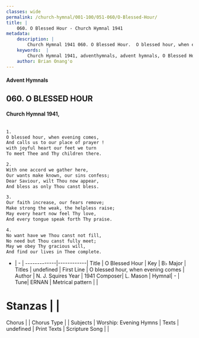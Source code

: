 ```yaml
---
classes: wide
permalink: /church-hymnal/001-100/051-060/O-Blessed-Hour/
title: |
    060. O Blessed Hour - Church Hymnal 1941
metadata:
    description: |
        Church Hymnal 1941 060. O Blessed Hour.  O blessed hour, when evening comes,  And calls us to our place of prayer !  with joyful heart our feet we turn  To meet Thee and Thy children there.  
    keywords:  |
        Church Hymnal 1941, adventhymnals, advent hymnals, O Blessed Hour, O blessed hour, when evening comes. 
    author: Brian Onang'o
---
```


#### Advent Hymnals
## 060. O BLESSED HOUR
####  Church Hymnal 1941,

```txt

1.
O blessed hour, when evening comes, 
And calls us to our place of prayer ! 
with joyful heart our feet we turn 
To meet Thee and Thy children there. 

2.
With one accord we gather here, 
Our wants make known, our sins confess; 
Dear Saviour, wilt Thou now appear, 
And bless as only Thou canst bless. 

3.
Our faith increase, our fears remove; 
Make strong the weak, the helpless raise; 
May every heart now feel Thy love, 
And every tongue speak forth Thy praise. 

4.
No want have we Thou canst not fill, 
No need but Thou canst fully meet; 
May we obey Thy gracious will, 
And find our lives in Thee complete.


```

- |   -  |
-------------|------------|
Title | O Blessed Hour |
Key | B♭ Major |
Titles | undefined |
First Line | O blessed hour, when evening comes |
Author | N. J. Squires
Year | 1941
Composer| L. Mason |
Hymnal|  - |
Tune| ERNAN |
Metrical pattern | |
# Stanzas |  |
Chorus |  |
Chorus Type |  |
Subjects | Worship: Evening Hymns |
Texts | undefined |
Print Texts | 
Scripture Song |  |
    
